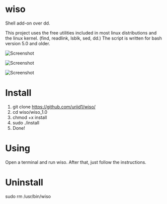 # wiso
Shell add-on over dd.

This project uses the free utilities included in most linux distributions and the linux kernel.
 (find,
 readlink,
 lsblk,
 sed,
 dd.)
 The script is written for bash version 5.0 and older.

![Screenshot](https://cs00.spac.me/f/087069048125087123181077169255042197255015203119156239075033085175/1604683484/83276199/0/ab5435e7c88abcb112df662901dbf291/wiso1-spaces.im.png)

![Screenshot](https://cs10.spac.me/f/087069048125087123181077169255042197255015203119156239075033085175/1604683496/83276200/0/807ad9d553978fb8d74b9376c3d2de86/wiso2-spaces.im.png)

![Screenshot](https://cs00.spac.me/f/087069048125087123181077169255042197255015203119156239075033085175/1604683511/83276201/0/a6f57d1508673fb96ed386fea352e92f/wiso3-spaces.im.png)

# Install
1) git clone https://github.com/uriid1/wiso/
2) cd wiso/wiso_1.0
3) chmod +x install
4) sudo ./install
5) Done!

# Using
Open a terminal and run wiso. After that, just follow the instructions.

# Uninstall
sudo rm /usr/bin/wiso

